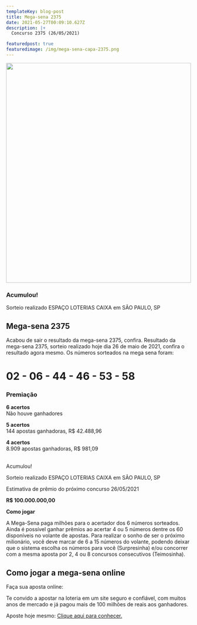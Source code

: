 ```yaml
---
templateKey: blog-post
title: Mega-sena 2375
date: 2021-05-27T00:09:10.627Z
description: |+
  Concurso 2375 (26/05/2021)

featuredpost: true
featuredimage: /img/mega-sena-capa-2375.png
---
```

<p><img height="600" width= "100%"src="https://www.megadehoje.com/img/mega-sena-2375.svg"></p>

### Acumulou!

Sorteio realizado ESPAÇO LOTERIAS CAIXA em SÃO PAULO, SP

## Mega-sena 2375

Acabou de sair o resultado da mega-sena 2375, confira. Resultado da mega-sena 2375, sorteio realizado hoje dia 26 de maio de 2021, confira o resultado agora mesmo. Os números sorteados na mega sena foram:

# 02 - 06 - 44 - 46 - 53 - 58

### Premiação

**6 acertos**\
Não houve ganhadores

**5 acertos**\
144 apostas ganhadoras, R$ 42.488,96

**4 acertos**\
8.909 apostas ganhadoras, R$ 981,09

\
Acumulou!

Sorteio realizado ESPAÇO LOTERIAS CAIXA em SÃO PAULO, SP

Estimativa de prêmio do próximo concurso 26/05/2021

**R$ 100.000.000,00**

**Como jogar**

A Mega-Sena paga milhões para o acertador dos 6 números sorteados. Ainda é possível ganhar prêmios ao acertar 4 ou 5 números dentre os 60 disponíveis no volante de apostas. Para realizar o sonho de ser o próximo milionário, você deve marcar de 6 a 15 números do volante, podendo deixar que o sistema escolha os números para você (Surpresinha) e/ou concorrer com a mesma aposta por 2, 4 ou 8 concursos consecutivos (Teimosinha).

## **Como jogar a mega-sena online**

Faça sua aposta online:

Te convido a apostar na loteria em um site seguro e confiável, com muitos anos de mercado e já pagou mais de 100 milhões de reais aos ganhadores.

Aposte hoje mesmo: [Clique aqui para conhecer.](http://bit.ly/aposte-online)